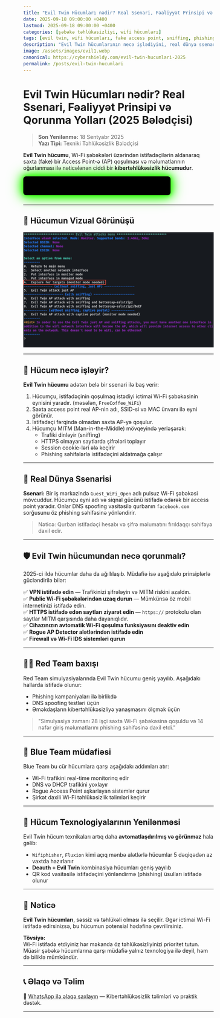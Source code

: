 ```yaml
---
title: "Evil Twin Hücumları nədir? Real Ssenari, Fəaliyyət Prinsipi və Qorunma Yolları (2025 Bələdçisi)"
date: 2025-09-18 09:00:00 +0400
lastmod: 2025-09-18 09:00:00 +0400
categories: [şəbəkə təhlükəsizliyi, wifi hücumları]
tags: [evil twin, wifi hücumları, fake access point, sniffing, phishing, red team, kibertəhlükəsizlik]
description: "Evil Twin hücumlarının necə işlədiyini, real dünya ssenarisində necə tətbiq edildiyini və bu hücumdan qorunma yollarını 2025-ci ilin təcrübəsinə əsasən öyrənin."
image: /assets/images/evil1.webp
canonical: https://cybershieldy.com/evil-twin-hucumlari-2025
permalink: /posts/evil-twin-hucumlari
---
```


# Evil Twin Hücumları nədir? Real Ssenari, Fəaliyyət Prinsipi və Qorunma Yolları (2025 Bələdçisi)

> **Son Yenilənmə:** 18 Sentyabr 2025  
> **Yazı Tipi:** Texniki Təhlükəsizlik Bələdçisi

**Evil Twin hücumu**, Wi-Fi şəbəkələri üzərindən istifadəçilərin aldanaraq saxta (fake) bir Access Point-ə (AP) qoşulması və məlumatlarının oğurlanması ilə nəticələnən ciddi bir **kibertəhlükəsizlik hücumudur**.

<div id="terminal-neon"></div>

<script>
const neonMessages = [
  "Launching Evil Twin Attack Simulation...",
  "Creating Fake Access Point...",
  "Sniffing User Traffic...",
  "Phishing Page Redirect Active...",
  "Red Team Engaged | Blue Team Alerted...",
  "CyberShieldy.com | Stay Secure"
];

let neonIndex = 0;
const terminalNeon = document.getElementById('terminal-neon');
const typingSpeed = 100;

function typeNeon(msg, i = 0) {
  if (i < msg.length) {
    terminalNeon.textContent += msg.charAt(i);
    setTimeout(() => typeNeon(msg, i + 1), typingSpeed);
  } else {
    setTimeout(() => eraseNeon(msg.length), 1500);
  }
}

function eraseNeon(len) {
  if (len > 0) {
    terminalNeon.textContent = terminalNeon.textContent.slice(0, -1);
    setTimeout(() => eraseNeon(len - 1), typingSpeed / 2);
  } else {
    neonIndex = (neonIndex + 1) % neonMessages.length;
    typeNeon(neonMessages[neonIndex]);
  }
}

typeNeon(neonMessages[neonIndex]);
</script>

<style>
#terminal-neon {
  font-family: 'Courier New', Courier, monospace;
  white-space: nowrap;
  background-color: #000;
  color: #39ff14;
  padding: 14px 20px;
  border-radius: 8px;
  width: max-content;
  min-width: 350px;
  height: 1.6em;
  margin-bottom: 25px;
  box-shadow:
    0 0 10px #39ff14,
    0 0 20px #39ff14,
    0 0 30px #39ff14,
    0 0 40px #39ff14;
  text-shadow:
    0 0 5px #39ff14,
    0 0 10px #39ff14,
    0 0 20px #39ff14,
    0 0 40px #00ff00;
  overflow: hidden;
  user-select: none;
}
</style>


---

## 📸 Hücumun Vizual Görünüşü

![Evil Twin Hücumu nümunəsi](/assets/images/evil2.webp "Evil Twin Hücumu — Fake Access Point ilə real Wi-Fi təqlidi")

---

## 🧠 Hücum necə işləyir?

**Evil Twin hücumu** adətən belə bir ssenari ilə baş verir:

1. Hücumçu, istifadəçinin qoşulmaq istədiyi ictimai Wi-Fi şəbəkəsinin eynisini yaradır. (məsələn, `FreeCoffee_WiFi`)
2. Saxta access point real AP-nin adı, SSID-si və MAC ünvanı ilə eyni görünür.
3. İstifadəçi fərqində olmadan saxta AP-yə qoşulur.
4. Hücumçu MITM (Man-in-the-Middle) mövqeyində yerləşərək:
   - Trafiki dinləyir (sniffing)
   - HTTPS olmayan saytlarda şifrələri toplayır
   - Session cookie-ləri ələ keçirir
   - Phishing səhifələrlə istifadəçini aldatmağa çalışır

---

## 🎯 Real Dünya Ssenarisi

**Ssenari:** Bir iş mərkəzində `Guest_WiFi_Open` adlı pulsuz Wi-Fi şəbəkəsi mövcuddur. Hücumçu eyni adı və siqnal gücünü istifadə edərək bir access point yaradır. Onlar DNS spoofing vasitəsilə qurbanın `facebook.com` sorğusunu öz phishing səhifəsinə yönləndirir.

> Nəticə: Qurban istifadəçi hesabı və şifrə məlumatını fırıldaqçı səhifəyə daxil edir.

---

## 🛡️ Evil Twin hücumundan necə qorunmalı?

2025-ci ildə hücumlar daha da ağıllılaşıb. Müdafiə isə aşağıdakı prinsiplərlə gücləndirilə bilər:

✅ **VPN istifadə edin** — Trafikinizi şifrələyin və MITM riskini azaldın.  
✅ **Public Wi-Fi şəbəkələrindən uzaq durun** — Mümkünsə öz mobil internetinizi istifadə edin.  
✅ **HTTPS istifadə edən saytları ziyarət edin** — `https://` protokolu olan saytlar MITM qarşısında daha dayanıqlıdır.  
✅ **Cihazınızın avtomatik Wi-Fi qoşulma funksiyasını deaktiv edin**  
✅ **Rogue AP Detector alətlərindən istifadə edin**  
✅ **Firewall və Wi-Fi IDS sistemləri qurun**

---

## 👨‍💻 Red Team baxışı

Red Team simulyasiyalarında Evil Twin hücumu geniş yayılıb. Aşağıdakı hallarda istifadə olunur:

- Phishing kampaniyaları ilə birlikdə
- DNS spoofing testləri üçün
- Əməkdaşların kibertəhlükəsizliyə yanaşmasını ölçmək üçün

> "Simulyasiya zamanı 28 işçi saxta Wi-Fi şəbəkəsinə qoşuldu və 14 nəfər giriş məlumatlarını phishing səhifəsinə daxil etdi."

---

## 🔐 Blue Team müdafiəsi

Blue Team bu cür hücumlara qarşı aşağıdakı addımları atır:

- Wi-Fi trafikini real-time monitorinq edir  
- DNS və DHCP trafikini yoxlayır  
- Rogue Access Point aşkarlayan sistemlər qurur  
- Şirkət daxili Wi-Fi təhlükəsizlik təlimləri keçirir

---

## 🔄 Hücum Texnologiyalarının Yenilənməsi

Evil Twin hücum texnikaları artıq daha **avtomatlaşdırılmış və görünməz** hala gəlib:

- `Wifiphisher`, `Fluxion` kimi açıq mənbə alətlərlə hücumlar 5 dəqiqədən az vaxtda hazırlanır  
- **Deauth + Evil Twin** kombinasiya hücumları geniş yayılıb  
- QR kod vasitəsilə istifadəçini yönləndirmə (phishing) üsulları istifadə olunur

---

## 📌 Nəticə

**Evil Twin hücumları**, səssiz və təhlükəli olması ilə seçilir. Əgər ictimai Wi-Fi istifadə edirsinizsə, bu hücumun potensial hədəfinə çevrilirsiniz.

**Tövsiyə:**  
Wi-Fi istifadə etdiyiniz hər məkanda öz təhlükəsizliyinizi prioritet tutun. Müasir şəbəkə hücumlarına qarşı müdafiə yalnız texnologiya ilə deyil, həm də biliklə mümkündür.

---


## 📞 Əlaqə və Təlim

📲 [WhatsApp ilə əlaqə saxlayın](https://wa.me/994555182523?text=Salam%2C%20kibert%C9%99hl%C3%BCk%C9%99sizlik%20d%C9%99rsl%C9%99ri%20il%C9%99%20maraqlan%C4%B1ram.) — Kibertəhlükəsizlik təlimləri və praktik dəstək.

---

<!-- Strukturlaşdırılmış məlumat (JSON-LD) -->

<script type="application/ld+json">
{
  "@context": "https://schema.org",
  "@type": "Article",
  "headline": "Evil Twin Hücumları nədir? Real Ssenari, Fəaliyyət Prinsipi və Qorunma Yolları (2025 Bələdçisi)",
  "description": "Evil Twin hücumlarının necə işlədiyini, real dünya ssenarisində necə tətbiq edildiyini və bu hücumdan qorunma yollarını 2025-ci ilin təcrübəsinə əsasən öyrənin.",
  "image": "https://cybershieldy.com/assets/images/evil-twin.webp",
  "author": {
    "@type": "Person",
    "name": "CyberShieldy"
  },
  "publisher": {
    "@type": "Organization",
    "name": "CyberShieldy",
    "logo": {
      "@type": "ImageObject",
      "url": "https://cybershieldy.com/assets/images/logo.png"
    }
  },
  "datePublished": "2025-09-18T09:00:00+04:00",
  "dateModified": "2025-09-18T09:00:00+04:00",
  "mainEntityOfPage": {
    "@type": "WebPage",
    "@id": "https://cybershieldy.com/evil-twin-hucumlari-2025"
  }
}
</script>

